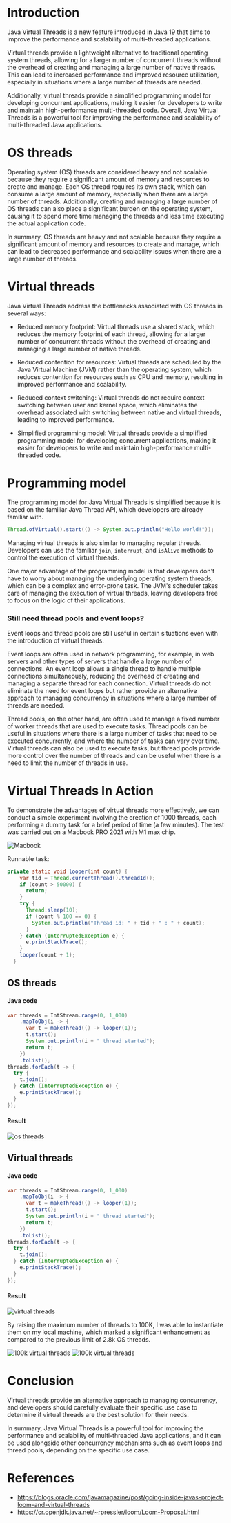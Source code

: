 # Introduction

Java Virtual Threads is a new feature introduced in Java 19 that aims to improve the performance and scalability of multi-threaded applications.

Virtual threads provide a lightweight alternative to traditional operating system threads, allowing for a larger number of concurrent threads without the overhead of creating and managing a large number of native threads.
This can lead to increased performance and improved resource utilization, especially in situations where a large number of threads are needed.

Additionally, virtual threads provide a simplified programming model for developing concurrent applications, making it easier for developers to write and maintain high-performance multi-threaded code. Overall, Java Virtual Threads is a powerful tool for improving the performance and scalability of multi-threaded Java applications.

# OS threads

Operating system (OS) threads are considered heavy and not scalable because they require a significant amount of memory and resources to create and manage. Each OS thread requires its own stack, which can consume a large amount of memory, especially when there are a large number of threads.
Additionally, creating and managing a large number of OS threads can also place a significant burden on the operating system, causing it to spend more time managing the threads and less time executing the actual application code.

In summary, OS threads are heavy and not scalable because they require a significant amount of memory and resources to create and manage, which can lead to decreased performance and scalability issues when there are a large number of threads.

# Virtual threads

Java Virtual Threads address the bottlenecks associated with OS threads in several ways:

- Reduced memory footprint: Virtual threads use a shared stack, which reduces the memory footprint of each thread, allowing for a larger number of concurrent threads without the overhead of creating and managing a large number of native threads.

- Reduced contention for resources: Virtual threads are scheduled by the Java Virtual Machine (JVM) rather than the operating system, which reduces contention for resources such as CPU and memory, resulting in improved performance and scalability.

- Reduced context switching: Virtual threads do not require context switching between user and kernel space, which eliminates the overhead associated with switching between native and virtual threads, leading to improved performance.

- Simplified programming model: Virtual threads provide a simplified programming model for developing concurrent applications, making it easier for developers to write and maintain high-performance multi-threaded code.

# Programming model

The programming model for Java Virtual Threads is simplified because it is based on the familiar Java Thread API, which developers are already familiar with.

```java
Thread.ofVirtual().start(() -> System.out.println("Hello world!"));
```

Managing virtual threads is also similar to managing regular threads. Developers can use the familiar `join`, `interrupt`, and `isAlive` methods to control the execution of virtual threads.

One major advantage of the programming model is that developers don't have to worry about managing the underlying operating system threads, which can be a complex and error-prone task. The JVM's scheduler takes care of managing the execution of virtual threads, leaving developers free to focus on the logic of their applications.

### Still need thread pools and event loops?

Event loops and thread pools are still useful in certain situations even with the introduction of virtual threads.

Event loops are often used in network programming, for example, in web servers and other types of servers that handle a large number of connections. An event loop allows a single thread to handle multiple connections simultaneously, reducing the overhead of creating and managing a separate thread for each connection. Virtual threads do not eliminate the need for event loops but rather provide an alternative approach to managing concurrency in situations where a large number of threads are needed.

Thread pools, on the other hand, are often used to manage a fixed number of worker threads that are used to execute tasks. Thread pools can be useful in situations where there is a large number of tasks that need to be executed concurrently, and where the number of tasks can vary over time. Virtual threads can also be used to execute tasks, but thread pools provide more control over the number of threads and can be useful when there is a need to limit the number of threads in use.

# Virtual Threads In Action

To demonstrate the advantages of virtual threads more effectively, we can conduct a simple experiment involving the creation of 1000 threads, each performing a dummy task for a brief period of time (a few minutes). The test was carried out on a Macbook PRO 2021 with M1 max chip.

![Macbook](./os.png)

Runnable task:
```java
private static void looper(int count) {
    var tid = Thread.currentThread().threadId();
    if (count > 50000) {
      return;
    }
    try {
      Thread.sleep(10);
      if (count % 100 == 0) {
        System.out.println("Thread id: " + tid + " : " + count);
      }
    } catch (InterruptedException e) {
      e.printStackTrace();
    }
    looper(count + 1);
  }
```

## OS threads

#### Java code

```java
var threads = IntStream.range(0, 1_000)
    .mapToObj(i -> {
      var t = makeThread(() -> looper(1));
      t.start();
      System.out.println(i + " thread started");
      return t;
    })
    .toList();
threads.forEach(t -> {
  try {
    t.join();
  } catch (InterruptedException e) {
    e.printStackTrace();
  }
});
```

#### Result

![os threads](./old-threads-usage.png)

## Virtual threads

#### Java code

```java
var threads = IntStream.range(0, 1_000)
    .mapToObj(i -> {
      var t = makeThread(() -> looper(1));
      t.start();
      System.out.println(i + " thread started");
      return t;
    })
    .toList();
threads.forEach(t -> {
  try {
    t.join();
  } catch (InterruptedException e) {
    e.printStackTrace();
  }
});
```

#### Result

![virtual threads](./new-threads-usage.png)


By raising the maximum number of threads to 100K, I was able to instantiate them on my local machine, which marked a significant enhancement as compared to the previous limit of 2.8k OS threads.

![100k virtual threads](./100k-virtual-cpu.png)
![100k virtual threads](./100k-virtual-memory.png)

# Conclusion

Virtual threads provide an alternative approach to managing concurrency, and developers should carefully evaluate their specific use case to determine if virtual threads are the best solution for their needs.

In summary, Java Virtual Threads is a powerful tool for improving the performance and scalability of multi-threaded Java applications, and it can be used alongside other concurrency mechanisms such as event loops and thread pools, depending on the specific use case.

# References
- https://blogs.oracle.com/javamagazine/post/going-inside-javas-project-loom-and-virtual-threads
- https://cr.openjdk.java.net/~rpressler/loom/Loom-Proposal.html